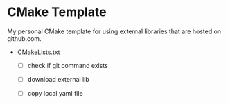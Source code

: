 # CMake Template
My personal CMake template for using external libraries that are hosted on github.com.

- CMakeLists.txt
   - [ ] check if git command exists
   - [ ] download external lib
   - [ ] copy local yaml file

